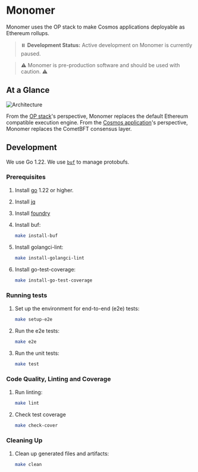 # Monomer

Monomer uses the OP stack to make Cosmos applications deployable as Ethereum rollups.

> ⏸️ **Development Status:** Active development on Monomer is currently paused.

> ⚠ Monomer is pre-production software and should be used with caution. ⚠

## At a Glance

![Architecture](./architecture.png)

From the [OP stack](https://specs.optimism.io/protocol/overview.html#components)'s perspective, Monomer replaces the default Ethereum compatible execution engine. From the [Cosmos application](https://docs.cosmos.network/v0.50/learn/intro/why-app-specific#what-are-application-specific-blockchains)'s perspective, Monomer replaces the CometBFT consensus layer.

## Development

We use Go 1.22. We use [`buf`](https://buf.build/) to manage protobufs.

### Prerequisites

1. Install [go](https://go.dev/) 1.22 or higher.
1. Install [jq](https://jqlang.github.io/jq/download/)
1. Install [foundry](https://book.getfoundry.sh/getting-started/installation)
1. Install buf:
   ```sh
   make install-buf
   ```
1. Install golangci-lint:

   ```sh
   make install-golangci-lint

   ```

1. Install go-test-coverage:

   ```sh
   make install-go-test-coverage

   ```

### Running tests

1. Set up the environment for end-to-end (e2e) tests:
   ```sh
   make setup-e2e
   ```
1. Run the e2e tests:
   ```sh
   make e2e
   ```
1. Run the unit tests:
   ```sh
   make test
   ```

### Code Quality, Linting and Coverage

1. Run linting:
   ```sh
   make lint
   ```
1. Check test coverage
   ```sh
   make check-cover
   ```

### Cleaning Up

1. Clean up generated files and artifacts:
   ```sh
   make clean
   ```

